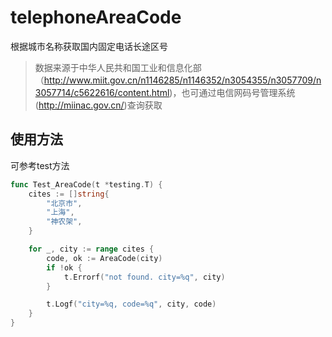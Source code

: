 # telephoneAreaCode
根据城市名称获取国内固定电话长途区号

> 数据来源于中华人民共和国工业和信息化部（http://www.miit.gov.cn/n1146285/n1146352/n3054355/n3057709/n3057714/c5622616/content.html)，也可通过电信网码号管理系统(http://miinac.gov.cn/)查询获取

## 使用方法

可参考test方法
```go
func Test_AreaCode(t *testing.T) {
	cites := []string{
		"北京市",
		"上海",
		"神农架",
	}

	for _, city := range cites {
		code, ok := AreaCode(city)
		if !ok {
			t.Errorf("not found. city=%q", city)
		}

		t.Logf("city=%q, code=%q", city, code)
	}
}
```